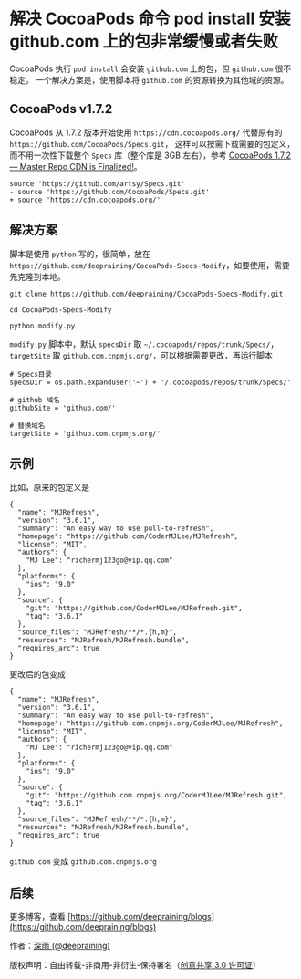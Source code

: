 # 解决 CocoaPods 命令 pod install 安装 github.com 上的包非常缓慢或者失败

CocoaPods 执行 `pod install` 会安装 `github.com` 上的包，但 `github.com` 很不稳定。
一个解决方案是，使用脚本将 `github.com` 的资源转换为其他域的资源。

## CocoaPods v1.7.2

CocoaPods 从 1.7.2 版本开始使用 `https://cdn.cocoapods.org/` 代替原有的 `https://github.com/CocoaPods/Specs.git`，
这样可以按需下载需要的包定义，而不用一次性下载整个 `Specs` 库（整个库是 3GB 左右），参考 [CocoaPods 1.7.2 — Master Repo CDN is Finalized!](https://blog.cocoapods.org/CocoaPods-1.7.2/)。

```
source 'https://github.com/artsy/Specs.git'
- source 'https://github.com/CocoaPods/Specs.git'
+ source 'https://cdn.cocoapods.org/'
```

## 解决方案

脚本是使用 `python` 写的，很简单，放在 `https://github.com/deepraining/CocoaPods-Specs-Modify`，如要使用，需要先克隆到本地。

```
git clone https://github.com/deepraining/CocoaPods-Specs-Modify.git

cd CocoaPods-Specs-Modify

python modify.py
```

`modify.py` 脚本中，默认 `specsDir` 取 `~/.cocoapods/repos/trunk/Specs/`，`targetSite` 取 `github.com.cnpmjs.org/`，可以根据需要更改，再运行脚本

```
# Specs目录
specsDir = os.path.expanduser('~') + '/.cocoapods/repos/trunk/Specs/'

# github 域名
githubSite = 'github.com/'

# 替换域名
targetSite = 'github.com.cnpmjs.org/'
```

## 示例

比如，原来的包定义是

```
{
  "name": "MJRefresh",
  "version": "3.6.1",
  "summary": "An easy way to use pull-to-refresh",
  "homepage": "https://github.com/CoderMJLee/MJRefresh",
  "license": "MIT",
  "authors": {
    "MJ Lee": "richermj123go@vip.qq.com"
  },
  "platforms": {
    "ios": "9.0"
  },
  "source": {
    "git": "https://github.com/CoderMJLee/MJRefresh.git",
    "tag": "3.6.1"
  },
  "source_files": "MJRefresh/**/*.{h,m}",
  "resources": "MJRefresh/MJRefresh.bundle",
  "requires_arc": true
}
```

更改后的包变成

```
{
  "name": "MJRefresh",
  "version": "3.6.1",
  "summary": "An easy way to use pull-to-refresh",
  "homepage": "https://github.com.cnpmjs.org/CoderMJLee/MJRefresh",
  "license": "MIT",
  "authors": {
    "MJ Lee": "richermj123go@vip.qq.com"
  },
  "platforms": {
    "ios": "9.0"
  },
  "source": {
    "git": "https://github.com.cnpmjs.org/CoderMJLee/MJRefresh.git",
    "tag": "3.6.1"
  },
  "source_files": "MJRefresh/**/*.{h,m}",
  "resources": "MJRefresh/MJRefresh.bundle",
  "requires_arc": true
}
```

`github.com` 变成 `github.com.cnpmjs.org`

## 后续

更多博客，查看 [https://github.com/deepraining/blogs](https://github.com/deepraining/blogs)

作者：[深雨 (@deepraining)](https://github.com/deepraining)

版权声明：自由转载-非商用-非衍生-保持署名（[创意共享 3.0 许可证](https://creativecommons.org/licenses/by-nc-nd/3.0/deed.zh)）
